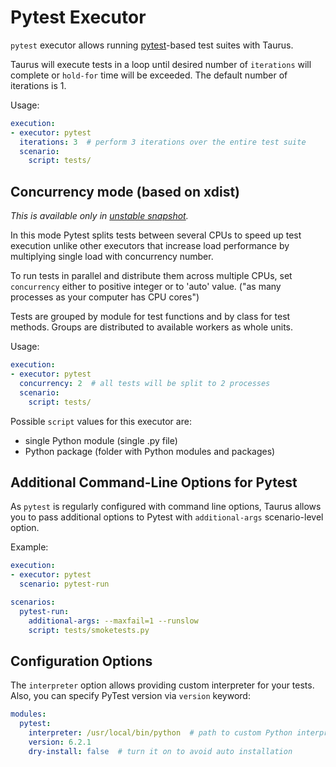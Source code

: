 # Pytest Executor

`pytest` executor allows running [pytest](https://docs.pytest.org/en/latest/)-based test suites with Taurus.

Taurus will execute tests in a loop until desired number of `iterations` will complete or `hold-for` time
will be exceeded. The default number of iterations is 1.

Usage:
```yaml
execution:
- executor: pytest
  iterations: 3  # perform 3 iterations over the entire test suite
  scenario:
    script: tests/
```

## Concurrency mode (based on xdist)
_This is available only in [unstable snapshot](https://gettaurus.org/install/Installation/#Latest-Unstable-Snapshot)._

In this mode Pytest splits tests between several CPUs to speed up test execution unlike other executors
that increase load performance by multiplying single load with concurrency number.

To run tests in parallel and distribute them across multiple CPUs, set `concurrency` either to positive integer or to 
'auto' value. ("as many processes as your computer has CPU cores")

Tests are grouped by module for test functions and by class for test methods.
Groups are distributed to available workers as whole units.

Usage:
```yaml
execution:
- executor: pytest
  concurrency: 2  # all tests will be split to 2 processes
  scenario:
    script: tests/
```

Possible `script` values for this executor are:
- single Python module (single .py file)
- Python package (folder with Python modules and packages)

## Additional Command-Line Options for Pytest

As `pytest` is regularly configured with command line options, Taurus allows you to pass additional
options to Pytest with `additional-args` scenario-level option.

Example:
```yaml
execution:
- executor: pytest
  scenario: pytest-run

scenarios:
  pytest-run:
    additional-args: --maxfail=1 --runslow
    script: tests/smoketests.py
```

## Configuration Options

The `interpreter` option allows providing custom interpreter for your tests. 
Also, you can specify PyTest version via `version` keyword:

```yaml
modules:
  pytest:
    interpreter: /usr/local/bin/python  # path to custom Python interpreter
    version: 6.2.1
    dry-install: false  # turn it on to avoid auto installation 
```

